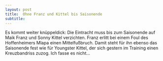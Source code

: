 ```yaml
---
layout: post
title:  Ohne Franz und Kittel bis Saisonende
subtitle:  
---
```


Es kommt weiter knüppeldick: Die Eintracht muss bis zum Saisonende auf Maik Franz und Sonny Kittel verzichten. Franz erlitt bei einem Foul des Hoffenheimers Mlapa einen Mittelfußbruch. Damit steht für ihn ebenso das Saisonende fest wie für Youngster Kittel, der sich gestern im Training einen Kreuzbandriss zuzog. Ich fasse es nicht...


